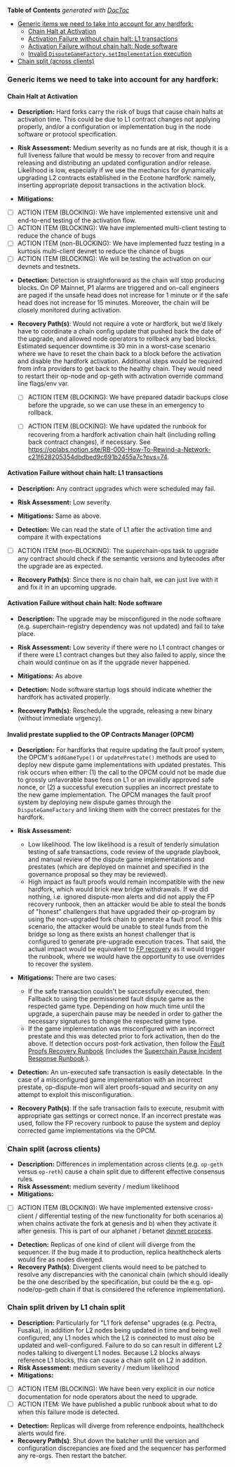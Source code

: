 <!-- START doctoc generated TOC please keep comment here to allow auto update -->
<!-- DON'T EDIT THIS SECTION, INSTEAD RE-RUN doctoc TO UPDATE -->
**Table of Contents**  *generated with [DocToc](https://github.com/thlorenz/doctoc)*

- [Generic items we need to take into account for any hardfork:](#generic-items-we-need-to-take-into-account-for-any-hardfork)
  - [Chain Halt at Activation](#chain-halt-at-activation)
  - [Activation Failure without chain halt: L1 transactions](#activation-failure-without-chain-halt-l1-transactions)
  - [Activation Failure without chain halt: Node software](#activation-failure-without-chain-halt-node-software)
  - [Invalid `DisputeGameFactory.setImplementation` execution](#invalid-disputegamefactorysetimplementation-execution)
- [Chain split (across clients)](#chain-split-across-clients)

<!-- END doctoc generated TOC please keep comment here to allow auto update -->

### Generic items we need to take into account for any hardfork:

#### Chain Halt at Activation

- **Description:** Hard forks carry the risk of bugs that cause chain halts at activation time. This could be due to L1 contract changes not applying properly, and/or a configuration or implementation bug in the node software or protocol specification.

- **Risk Assessment:** Medium severity as no funds are at risk, though it is a full liveness failure that would be messy to recover from and require releasing and distributing an updated configuration and/or release. Likelihood is low, especially if we use the mechanics for dynamically upgrading L2 contracts established in the Ecotone hardfork: namely, inserting appropriate deposit transactions in the activation block.

- **Mitigations:**

- [ ] ACTION ITEM (BLOCKING): We have implemented extensive unit and end-to-end testing of the activation flow.
- [ ] ACTION ITEM (BLOCKING): We have implemented multi-client testing to reduce the chance of bugs
- [ ] ACTION ITEM (non-BLOCKING): We have implemented fuzz testing in a kurtosis multi-client devnet to reduce the chance of bugs
- [ ] ACTION ITEM (BLOCKING): We will be testing the activation on our devnets and testnets.

- **Detection:** Detection is straightforward as the chain will stop producing blocks. On OP Mainnet, P1 alarms are triggered and on-call engineers are paged if the unsafe head does not increase for 1 minute or if the safe head does not increase for 15 minutes. Moreover, the chain will be closely monitored during activation.

- **Recovery Path(s)**: Would not require a vote or hardfork, but we’d likely have to coordinate a chain config update that pushed back the date of the upgrade, and allowed node operators to rollback any bad blocks. Estimated sequencer downtime is 30 min in a worst-case scenario where we have to reset the chain back to a block before the activation and disable the hardfork activation. Additional steps would be required from infra providers to get back to the healthy chain. They would need to restart their op-node and op-geth with activation override command line flags/env var.

    - [ ] ACTION ITEM (BLOCKING): We have prepared datadir backups close before the upgrade, so we can use these in an emergency to rollback.

    - [ ] ACTION ITEM (BLOCKING): We have updated the runbook for recovering from a hardfork activation chain halt (including rolling back contract changes), if necessary. See https://oplabs.notion.site/RB-000-How-To-Rewind-a-Network-c21f628205354dbdbed9c691b2455a7c?pvs=74.

#### Activation Failure without chain halt: L1 transactions

- **Description:** Any contract upgrades which were scheduled may fail.

- **Risk Assessment:** Low severity.

- **Mitigations:** Same as above.

- **Detection:** We can read the state of L1 after the activation time and compare it with expectations

- [ ] ACTION ITEM (non-BLOCKING): The superchain-ops task to upgrade any contract should check if the semantic versions and bytecodes after the upgrade are as expected.

- **Recovery Path(s)**:
Since there is no chain halt, we can just live with it and fix it in an upcoming upgrade.

#### Activation Failure without chain halt: Node software

- **Description:** The upgrade may be misconfigured in the node software (e.g. superchain-registry dependency was not updated) and fail to take place.

- **Risk Assessment:** Low severity if there were no L1 contract changes or if there were L1 contract changes but they also failed to apply, since the chain would continue on as if the upgrade never happened.

- **Mitigations:** As above

- **Detection:**  Node software startup logs should indicate whether the hardfork has activated properly.

- **Recovery Path(s)**: Reschedule the upgrade, releasing a new binary (without immediate urgency).


#### Invalid prestate supplied to the OP Contracts Manager (OPCM)

- **Description:** For hardforks that require updating the fault proof system, the OPCM's `addGameType()` or `updatePrestate()` methods are used to deploy new dispute game implementations with updated prestates. This risk occurs when either: (1) the call to the OPCM could not be made due to grossly unfavorable base fees on L1 or an invalidly approved safe nonce, or (2) a successful execution supplies an incorrect prestate to the new game implementation. The OPCM manages the fault proof system by deploying new dispute games through the `DisputeGameFactory` and linking them with the correct prestates for the hardfork.

- **Risk Assessment:**
    - Low likelihood. The low likelihood is a result of tenderly simulation testing of safe transactions, code review of the upgrade playbook, and manual review of the dispute game implementations and prestates (which are deployed on mainnet and specified in the governance proposal so they may be reviewed).
    - High impact as fault proofs would remain incompatible with the new hardfork, which would brick new bridge withdrawals. If we did nothing, i.e. ignored dispute-mon alerts and did not apply the FP recovery runbook, then an attacker would be able to steal the bonds of "honest" challengers that have upgraded their op-program by using the non-upgraded fork chain to generate a fault proof. In this scenario, the attacker would be unable to steal funds from the bridge so long as there exists an honest challenger that is configured to generate pre-upgrade execution traces. That said, the actual impact would be equivalent to [FP recovery](https://www.notion.so/8dad0f1e6d4644c281b0e946c89f345f?pvs=21) as it would trigger the runbook, where we would have the opportunity to use overrides to recover the system.

- **Mitigations:** There are two cases:
    - If the safe transaction couldn't be successfully executed, then: Fallback to using the permissioned fault dispute game as the respected game type. Depending on how much time until the upgrade, a superchain pause may be needed in order to gather the necessary signatures to change the respected game type.
    - If the game implementation was misconfigured with an incorrect prestate and this was detected prior to fork activation, then do the above. If detection occurs post-fork activation, then follow the [Fault Proofs Recovery Runbook](https://www.notion.so/8dad0f1e6d4644c281b0e946c89f345f?pvs=21) (includes the [Superchain Pause Incident Response Runbook](https://docs.google.com/document/d/1ooKn16PYXl_iKkv9sK4CemzgqoiQkzUX-ufPzfY9L20/edit?pli=1&tab=t.0).).

- **Detection:** An un-executed safe transaction is easily detectable. In the case of a misconfigured game implementation with an incorrect prestate, op-dispute-mon will alert proofs-squad and security on any attempt to exploit this misconfiguration.

- **Recovery Path(s)**: If the safe transaction fails to execute, resubmit with appropriate gas settings or correct nonce. If an incorrect prestate was used, follow the FP recovery runbook to pause the system and deploy corrected game implementations via the OPCM.

### Chain split (across clients)

- **Description:** Differences in implementation across clients (e.g. `op-geth` versus `op-reth`) cause a chain split due to different effective consensus rules.
- **Risk Assessment:** medium severity / medium likelihood
- **Mitigations:**
- [ ] ACTION ITEM (BLOCKING): We have implemented extensive cross-client / differential testing of the new functionality for both scenarios a) when chains activate the fork at genesis and b) when they activate it after genesis. This is part of our alphanet / betanet [devnet process](https://devnets.optimism.io/).
- **Detection:** Replicas of one kind of client will diverge from the sequencer. If the bug made it to production, replica healthcheck alerts would fire as nodes diverged.
- **Recovery Path(s)**: Divergent clients would need to be patched to resolve any discrepancies with the canonical chain (which should ideally be the one described by the specification, but could be the e.g. op-node/op-geth chain if that is considered the reference implementation).

### Chain split driven by L1 chain split

- **Description:** Particularly for "L1 fork defense" upgrades (e.g. Pectra, Fusaka), in addition for L2 nodes being updated in time and being well configured, any L1 nodes which the L2 is connected to must _also_ be updated and well-configured. Failure to do so can result in different L2 nodes talking to divergent L1 nodes. Because L2 blocks always reference L1 blocks, this can cause a chain split on L2 in addition.
- **Risk Assessment:** medium severity / medium likelihood
- **Mitigations:**
- [ ] ACTION ITEM (BLOCKING): We have been very explicit in our notice documentation for node operators about the need to upgrade. 
- [ ] ACTION ITEM: We have published a public runbook about what to do when this failure mode is detected.
- **Detection:** Replicas will diverge from reference endpoints, healthcheck alerts would fire.
- **Recovery Path(s)**: Shut down the batcher until the version and configuration discrepancies are fixed and the sequencer has performed any re-orgs. Then restart the batcher. 
